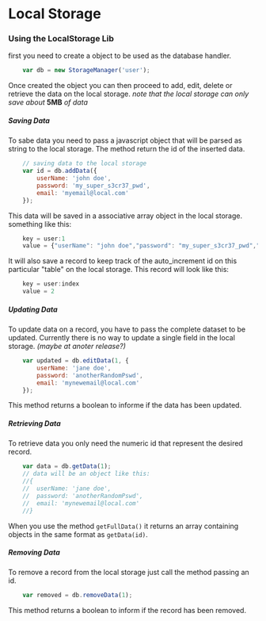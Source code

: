 # Local Storage

### Using the LocalStorage Lib

first you need to create a object to be used as the database handler.
```javascript
    var db = new StorageManager('user');
```
Once created the object you can then proceed to add, edit, delete or retrieve the data on the local storage.
*note that the local storage can only save about* **5MB** *of data*
##### Saving Data
To sabe data you need to pass a javascript object that will be parsed as string to the local storage.
The method return the id of the inserted data.
```javascript
    // saving data to the local storage
	var id = db.addData({
		userName: 'john doe',
		password: 'my_super_s3cr37_pwd',
		email: 'myemail@local.com'
	});
```
This data will be saved in a associative array object in the local storage.
something like this:
```javascript
    key = user:1
	value = {"userName": "john doe","password": "my_super_s3cr37_pwd","email": "myemail@local.com"}
```
It will also save a record to keep track of the auto_increment id on this particular "table" on the local storage.
This record will look like this:
```javascript
    key = user:index
	value = 2
```

##### Updating Data

To update data on a record, you have to pass the complete dataset to be updated. Currently there is no way to update a single field in the local storage.
*(maybe at anoter release?)*
```javascript
    var updated = db.editData(1, {
		userName: 'jane doe',
		password: 'anotherRandomPswd',
		email: 'mynewemail@local.com'
	});
```
This method returns a boolean to informe if the data has been updated.

##### Retrieving Data

To retrieve data you only need the numeric id that represent the desired record.
```javascript
    var data = db.getData(1);
	// data will be an object like this:
	//{
	//	userName: 'jane doe',
	//	password: 'anotherRandomPswd',
	//	email: 'mynewemail@local.com'
	//}
```

When you use the method `getFullData()` it returns an array containing objects in the same format as `getData(id)`.

##### Removing Data
To remove a record from the local storage just call the method passing an id.
```javascript
    var removed = db.removeData(1);
```
This method returns a boolean to inform if the record has been removed.